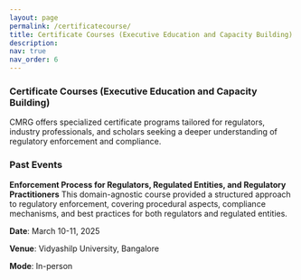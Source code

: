```yaml
---
layout: page
permalink: /certificatecourse/
title: Certificate Courses (Executive Education and Capacity Building)
description:
nav: true
nav_order: 6
---
```


### Certificate Courses (Executive Education and Capacity Building)
CMRG offers specialized certificate programs tailored for regulators, industry professionals, and scholars seeking a deeper understanding of regulatory enforcement and compliance.


### Past Events
__Enforcement Process for Regulators, Regulated Entities, and Regulatory Practitioners__
This domain-agnostic course provided a structured approach to regulatory enforcement, covering procedural aspects, compliance mechanisms, and best practices for both regulators and regulated entities.

__Date__: March 10-11, 2025

__Venue__: Vidyashilp University, Bangalore

__Mode__: In-person


